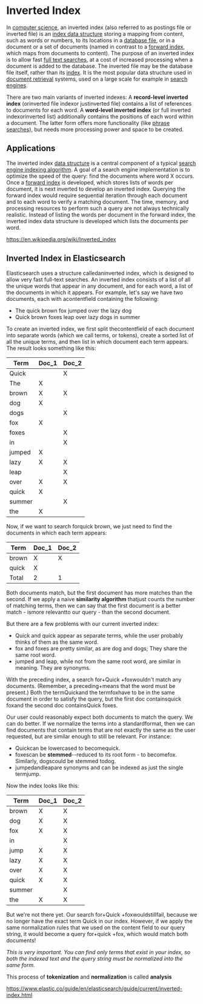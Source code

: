 # Inverted Index

In [computer science](https://en.wikipedia.org/wiki/Computer_science), an inverted index (also referred to as postings file or inverted file) is an [index data structure](https://en.wikipedia.org/wiki/Index_(database)) storing a mapping from content, such as words or numbers, to its locations in a [database file](https://en.wikipedia.org/wiki/Table_(database)), or in a document or a set of documents (named in contrast to a [forward index](https://en.wikipedia.org/wiki/Forward_index), which maps from documents to content). The purpose of an inverted index is to allow fast [full text searches](https://en.wikipedia.org/wiki/Full_text_search), at a cost of increased processing when a document is added to the database. The inverted file may be the database file itself, rather than its [index](https://en.wikipedia.org/wiki/Index_(database)). It is the most popular data structure used in [document retrieval](https://en.wikipedia.org/wiki/Document_retrieval) systems, used on a large scale for example in [search engines](https://en.wikipedia.org/wiki/Search_engine).

There are two main variants of inverted indexes: A **record-level inverted index** (orinverted file indexor justinverted file) contains a list of references to documents for each word. A **word-level inverted index** (or full inverted indexorinverted list) additionally contains the positions of each word within a document. The latter form offers more functionality (like [phrase searches](https://en.wikipedia.org/wiki/Phrase_search)), but needs more processing power and space to be created.

## Applications

The inverted index [data structure](https://en.wikipedia.org/wiki/Data_structure) is a central component of a typical [search engine indexing algorithm](https://en.wikipedia.org/wiki/Index_(search_engine)). A goal of a search engine implementation is to optimize the speed of the query: find the documents where word X occurs. Once a [forward index](https://en.wikipedia.org/wiki/Search_engine_indexing#The_forward_index) is developed, which stores lists of words per document, it is next inverted to develop an inverted index. Querying the forward index would require sequential iteration through each document and to each word to verify a matching document. The time, memory, and processing resources to perform such a query are not always technically realistic. Instead of listing the words per document in the forward index, the inverted index data structure is developed which lists the documents per word.

<https://en.wikipedia.org/wiki/Inverted_index>

## Inverted Index in Elasticsearch

Elasticsearch uses a structure calledaninverted index, which is designed to allow very fast full-text searches. An inverted index consists of a list of all the unique words that appear in any document, and for each word, a list of the documents in which it appears.
For example, let's say we have two documents, each with acontentfield containing the following:

- The quick brown fox jumped over the lazy dog
- Quick brown foxes leap over lazy dogs in summer

To create an inverted index, we first split thecontentfield of each document into separate words (which we call terms, or tokens), create a sorted list of all the unique terms, and then list in which document each term appears. The result looks something like this:

| **Term**                 | **Doc_1** | **Doc_2** |
|--------------------------|-----------|-----------|
| Quick                    |           | X         |
| The                      | X         |           |
| brown                    | X         | X         |
| dog                      | X         |           |
| dogs                     |           | X         |
| fox                      | X         |           |
| foxes                    |           | X         |
| in                       |           | X         |
| jumped                   | X         |           |
| lazy                     | X         | X         |
| leap                     |           | X         |
| over                     | X         | X         |
| quick                    | X         |           |
| summer                   |           | X         |
| the                      | X         |           |

Now, if we want to search forquick brown, we just need to find the documents in which each term appears:

| **Term** | **Doc_1** | **Doc_2** |
|----------|-----------|-----------|
| brown    | X         | X         |
| quick    | X         |           |
| Total    | 2         | 1         |

Both documents match, but the first document has more matches than the second. If we apply a naive **similarity algorithm** thatjust counts the number of matching terms, then we can say that the first document is a better match - ismore relevantto our query - than the second document.

But there are a few problems with our current inverted index:

- Quick and quick appear as separate terms, while the user probably thinks of them as the same word.
- fox and foxes are pretty similar, as are dog and dogs; They share the same root word.
- jumped and leap, while not from the same root word, are similar in meaning. They are synonyms.

With the preceding index, a search for+Quick +foxwouldn't match any documents. (Remember, a preceding+means that the word must be present.) Both the termQuickand the termfoxhave to be in the same document in order to satisfy the query, but the first doc containsquick foxand the second doc containsQuick foxes.

Our user could reasonably expect both documents to match the query. We can do better.
If we normalize the terms into a standardformat, then we can find documents that contain terms that are not exactly the same as the user requested, but are similar enough to still be relevant. For instance:

- Quickcan be lowercased to becomequick.
- foxescan be **stemmed**--reduced to its root form - to becomefox. Similarly, dogscould be stemmed todog.
- jumpedandleapare synonyms and can be indexed as just the single termjump.

Now the index looks like this:

| **Term** | **Doc_1** | **Doc_2** |
|----------|-----------|-----------|
| brown    | X         | X         |
| dog      | X         | X         |
| fox      | X         | X         |
| in       |           | X         |
| jump     | X         | X         |
| lazy     | X         | X         |
| over     | X         | X         |
| quick    | X         | X         |
| summer   |           | X         |
| the      | X         | X         |

But we're not there yet. Our search for+Quick +foxwouldstillfail, because we no longer have the exact term Quick in our index. However, if we apply the same normalization rules that we used on the content field to our query string, it would become a query for+quick +fox, which would match both documents!

*This is very important. You can find only terms that exist in your index, so both the indexed text and the query string must be normalized into the same form.*

This process of **tokenization** and **normalization** is called **analysis**

<https://www.elastic.co/guide/en/elasticsearch/guide/current/inverted-index.html>
